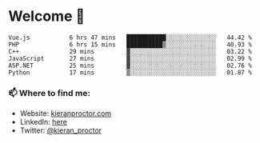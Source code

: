 # Welcome 🦘

<!--START_SECTION:waka-->

```text
Vue.js           6 hrs 47 mins   ███████████░░░░░░░░░░░░░░   44.42 %
PHP              6 hrs 15 mins   ██████████▒░░░░░░░░░░░░░░   40.93 %
C++              29 mins         ▓░░░░░░░░░░░░░░░░░░░░░░░░   03.22 %
JavaScript       27 mins         ▓░░░░░░░░░░░░░░░░░░░░░░░░   02.99 %
ASP.NET          25 mins         ▓░░░░░░░░░░░░░░░░░░░░░░░░   02.76 %
Python           17 mins         ▒░░░░░░░░░░░░░░░░░░░░░░░░   01.87 %
```

<!--END_SECTION:waka-->

### 📫 Where to find me:

-   Website: [kieranproctor.com](https://kieranproctor.com/)
-   LinkedIn: [here](https://www.linkedin.com/in/kieran-proctor-086b5a159/)
-   Twitter: [@kieran_proctor](https://twitter.com/kieran_proctor)

